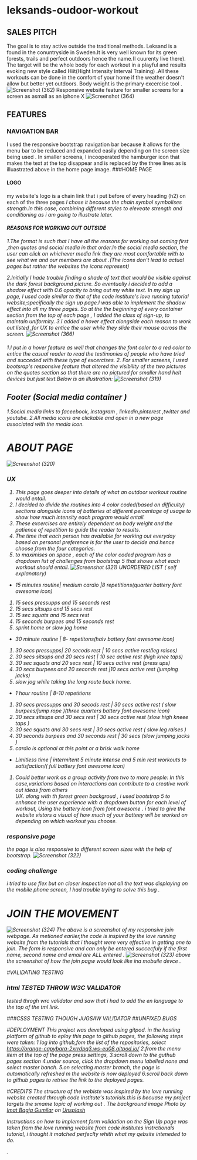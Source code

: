 # leksands-oudoor-workout
## SALES PITCH
The goal is to stay active outside the traditional methods.
Leksand is a found in the conuntryside in Sweden.It is very well known for its green forests, trails and perfect outdoors hence the name.(I cuurenty live there).
The target will be the whole body for each workout in a playful and results evoking new style called Hiit(Hight Intensity Interval Training) .All these workouts can be done in the comfort of your home if  the weather doesn't allow but better yet outdoors.
Body weight is the primary excercise tool .
 ![Screenshot (362)](https://user-images.githubusercontent.com/83753891/136630706-94b7d235-df01-4775-b18e-e4d3c9ee5cd2.png)
 Responsive website feature for smaller screens for a screen as asmall as an iphone X
 ![Screenshot (364)](https://user-images.githubusercontent.com/83753891/136631475-0164689c-524f-4e22-b8f9-63385f2ddc3b.png)

## FEATURES
### NAVIGATION BAR
I used the responsive bootstrap navigation bar because it allows for the menu bar to be reduced and expanded easily depending on the screen size being used .
In  smaller screena, I incooperated the hamburger icon that makes the text at the top disappear and is replaced by the three lines as is illuastrated above in the home page image.
###HOME PAGE
#### LOGO
my website's logo is a chain link that i put before of every heading (h2) on each of the three pages <i class="fas fa-link">
I chose it because the chain symbol symbolises strength.In this case, combining different styles to eleveate strength and conditioning  as i am going to illustrate later.
#### REASONS FOR WORKING OUT OUTSIDE
1.The format is such that I have all the reasons for working out coming first ,then quotes and social media in that order.In the social media section, the user can click on whichever media link they are most comfortable with to see what we and our members are about .(The icons don't lead to actual pages but rather the websites the icons represent)
 
 2.Initially I hade trouble finding a shade of text that would be visible against the dark forest background picture. So eventually i decided to add a  shadow effect with 0.6 opacity to bring out my white text. In my sign up page, I  used code similar to that of the code institute's love running tutorial website;specifically the sign up page.I  was able to implement the shadow effect into all my three pages.
 So at the the beginning of every container section from  the top of each page , I added the class of sign-up, to maintain uniformity.
 3.I added a hover effect alongside each reason to work out listed ,for UX to entice the user while they slide their mouse across the screen.
 ![Screenshot (366)](https://user-images.githubusercontent.com/83753891/136632397-f0f25260-faa7-4cca-aaeb-ace1bd48ce43.png)
 
 ####
1.I put in a hover feature as well that changes the font color to a red color to entice the casual reader to read the testimonies of people who have tried and succeded with these type of excercises.
 2. For smaller screens, I used bootsrap's responsive feature that altered the  visibility  of the two pictures on the quotes section so that there are no pictured for smaller hand helt devices but  just text.Below is an illustration:
 ![Screenshot (319)](https://user-images.githubusercontent.com/83753891/131586031-82162eb0-8b85-44cb-9631-2b97b0e76862.png)
            
 ## Footer (Social media container )
 1.Social media links to
 faceebook, instagram , linkedin,pinterest ,twitter  and youtube.
 2.All media icons are clickable and open in a new page associated with the media icon.
 
# ABOUT  PAGE
 ![Screenshot (320)](https://user-images.githubusercontent.com/83753891/131587223-24080d72-e47d-427f-bb4b-0eaa490da2e8.png)
 ### UX
1. This page goes deeper into details of what an outdoor workout routine would entail.
 2. I decided to divide the routines into 4 color coded(based on difficulty) sections alongside  icons of batteries at different percentage of usage to show how much intensity each program would entail.
 3. These excercises are entirely dependent on body weight and the patience of repetition to  guide the reader to results.
 4. The time that each person has available for working out everyday based on personal preference is for the user to decide and hence choose from the four categories.
5. to maximises on space , each of the color coded program has a dropdown list of challenges from bootstrap 5  that shows what each workout should entail.
 ![Screenshot (321)](https://user-images.githubusercontent.com/83753891/131587311-636a6077-8f34-4214-b39d-9dca115feb75.png)
UNORDERED LIST ( self explanatory)
 * 15 minutes routine| medium cardio |8 repetitions(quarter battery font awesome icon)
 1. 15 secs pressupps and 15 seconds rest 
 2. 15 secs sitsups and 15 secs rest 
 3. 15 sec squats and 15 secs rest 
 4. 15 seconds burpees and 15 seconds rest 
 5. sprint home or slow jog home
 * 30 minute routine | 8- repetitons(halv battery font awesome icon)
 1. 30 secs pressupps| 20 secods rest | 10 secs active rest(leg raises) 
 2. 30 secs sitsups and 20 secs rest | 10 sec active rest (high knee taps)
 3. 30 sec squats and 20 secs rest   | 10 secs active rest (press ups)
 4. 30 secs burpees and 20 seconds rest |10 secs active rest (jumping  jacks)
 5. slow jog  while taking the long route back home.
 * 1 hour routine | 8-10 repetitions
  1. 30 secs pressupps and 30 secods rest | 30 secs active rest ( slow burpees/jump rope )(three quarters battery font awesome icon)
 2. 30 secs sitsups and 30 secs rest | 30 secs  active rest (slow high kneee taps )
 3. 30 sec squats and 30 secs rest | 30 secs active rest ( slow leg raises )
 4. 30 seconds burpees and 30 seconds rest | 30 secs (slow jumping jacks )
 5. cardio is optional at this point or a brisk walk home 
 
 * Limitless time | intermitent 5 minute intense and 5 min rest workouts to satisfaction/( full battery font awesome icon)
 1. Could better work as a group activity from two  to more people: In this case,variations 
 based on interactions can contribute to a creative work out ideas from others  
 UX. along with th forest green backgroud , i used bootstrap 5 to enhance the user experience with a dropdown button for each level of workout, Using the battery icon from font awesome . i tried to give the website vistors a visual of how much of your batteey will be worked on depending on which workout you choose.
 
 ### responsive page
 the page is also responsive to different screen sizes with the help of bootstrap.
 ![Screenshot (322)](https://user-images.githubusercontent.com/83753891/131587809-4dbb5b7b-cb35-44a1-992b-f25c555a251d.png)
 ### coding challenge 
 i tried to use flex but on closer inspection not all the text was displaying on the mobile phone screen, I had trouble trying to solve this bug .
 
  # JOIN THE MOVEMENT
![Screenshot (324)](https://user-images.githubusercontent.com/83753891/131588066-2beef495-d94a-4d73-b272-9c06a0cdab89.png)
 The abave is a screenshot of my responsive join webpage. As metioned earlier,the code is inspired by the love running website from the tutorials that i thought were very effective  in getting one to join.
 The form is responsive and can only be entered succecfuly if the first name, second name and email are ALL entered .
![Screenshot (323)](https://user-images.githubusercontent.com/83753891/131588088-0a04345b-8981-46c4-80aa-652548f01dd0.png)
 above the screenshot of how the join pagw would look like ina mobuíle devce .


   #VALIDATING TESTING
   ### html TESTED THROW W3C VALIDATOR
   tested throgh wrc validator and saw that i had to add the en language to the top of the tml link.
   
   ###CSSS TESTING THOUGH JUGSAW VALIDATOR
   ##UNFIXED BUGS
   
   #DEPLOYMENT
   This project was developed using gitpod. in the hosting platform of github
   to eploy this page to github pages, the following steps were taken:
   1.log into github,fom the list of the repositories, select https://orange-capybara-2xrrdpq3.ws-eu08.gitpod.io/
   2.from the menu item at the top of the page press settings,
   3.scroll down to the guthub pages section
   4.under source, click the dropdown menu labelled none and select master banch.
   5.on selecting master branch, the page is automatically refreshed m the website is now deployed
   6.scroll back down to github pages to retriee the link to the deployed pages.
  

 
 #CREDITS
 The structure of the webiste was inspired by the love runniing website created through code institute's tutorials.this is becuase my project targets the smame topic of working out .
 The background image  Photo by <a href="https://unsplash.com/@imatbagjagumilar?utm_source=unsplash&utm_medium=referral&utm_content=creditCopyText">Imat Bagja Gumilar</a> on <a href="https://unsplash.com/s/photos/forest?utm_source=unsplash&utm_medium=referral&utm_content=creditCopyText">Unsplash</a>
  
Instructions on how to implement form validation on the Sign Up page was taken from the love running website from code institutes instrctionals tutorial, i thought it matched perfeclty whith what my qebsite inteneded to do.


.

